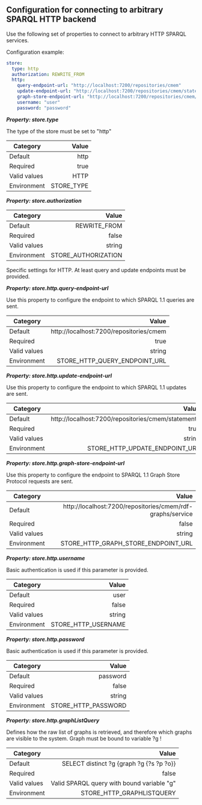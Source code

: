 
## Configuration for connecting to arbitrary SPARQL HTTP backend

Use the following set of properties to connect to arbitrary HTTP SPARQL services.

Configuration example:

```yaml
store:
  type: http
  authorization: REWRITE_FROM
  http:
    query-endpoint-url: "http://localhost:7200/repositories/cmem"
    update-endpoint-url: "http://localhost:7200/repositories/cmem/statements"
    graph-store-endpoint-url: "http://localhost:7200/repositories/cmem/rdf-graphs/service"
    username: "user"
    password: "password"
```


***Property: store.type***

The type of the store must be set to "http"

| Category | Value |
|--- | ---: |
| Default | http |
| Required | true |
| Valid values | HTTP |
| Environment | STORE_TYPE |

***Property: store.authorization***


| Category | Value |
|--- | ---: |
| Default | REWRITE_FROM |
| Required | false |
| Valid values | string |
| Environment | STORE_AUTHORIZATION |

Specific settings for HTTP. At least query and update endpoints must be provided.

***Property: store.http.query-endpoint-url***

Use this property to configure the endpoint to which SPARQL 1.1 queries are sent.

| Category | Value |
|--- | ---: |
| Default | http://localhost:7200/repositories/cmem |
| Required | true |
| Valid values | string |
| Environment | STORE_HTTP_QUERY_ENDPOINT_URL |

***Property: store.http.update-endpoint-url***

Use this property to configure the endpoint to which SPARQL 1.1 updates are sent.

| Category | Value |
|--- | ---: |
| Default | http://localhost:7200/repositories/cmem/statements |
| Required | true |
| Valid values | string |
| Environment | STORE_HTTP_UPDATE_ENDPOINT_URL |

***Property: store.http.graph-store-endpoint-url***

Use this property to configure the endpoint to SPARQL 1.1 Graph Store Protocol requests are sent.

| Category | Value |
|--- | ---: |
| Default | http://localhost:7200/repositories/cmem/rdf-graphs/service |
| Required | false |
| Valid values | string |
| Environment | STORE_HTTP_GRAPH_STORE_ENDPOINT_URL |

***Property: store.http.username***

Basic authentication is used if this parameter is provided.

| Category | Value |
|--- | ---: |
| Default | user |
| Required | false |
| Valid values | string |
| Environment | STORE_HTTP_USERNAME |

***Property: store.http.password***

Basic authentication is used if this parameter is provided.

| Category | Value |
|--- | ---: |
| Default | password |
| Required | false |
| Valid values | string |
| Environment | STORE_HTTP_PASSWORD |

***Property: store.http.graphListQuery***

Defines how the raw list of graphs is retrieved, and therefore which graphs are visible to the system. Graph must be bound to variable ?g !

| Category | Value |
|--- | ---: |
| Default | SELECT distinct ?g {graph ?g {?s ?p ?o}} |
| Required | false |
| Valid values | Valid SPARQL query with bound variable "g" |
| Environment | STORE_HTTP_GRAPHLISTQUERY |


